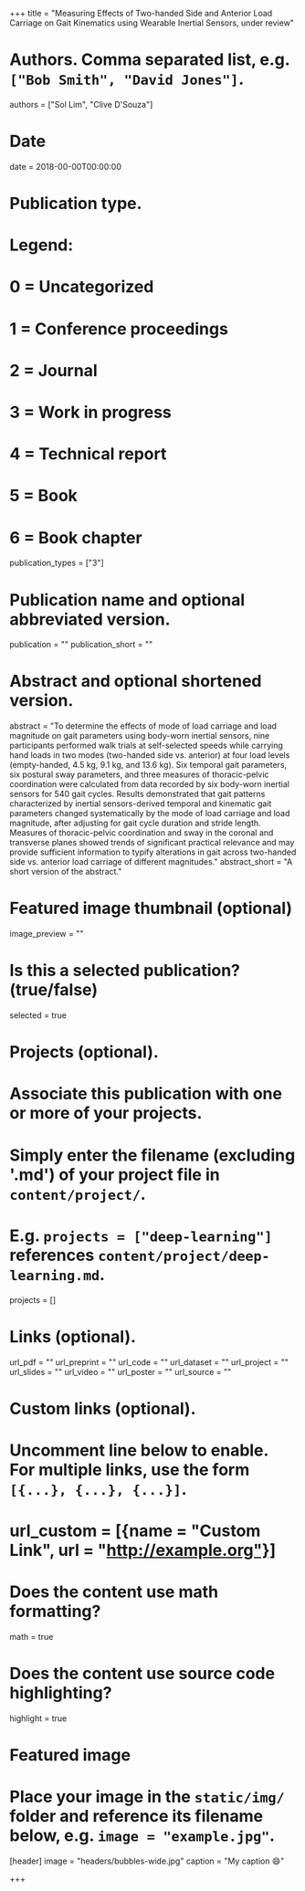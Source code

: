 +++
title = "Measuring Effects of Two-handed Side and Anterior Load Carriage on Gait Kinematics using Wearable Inertial Sensors, under review"

# Authors. Comma separated list, e.g. `["Bob Smith", "David Jones"]`.
authors = ["Sol Lim", "Clive D'Souza"]

# Date
date = 2018-00-00T00:00:00

# Publication type.
# Legend:
# 0 = Uncategorized
# 1 = Conference proceedings
# 2 = Journal
# 3 = Work in progress
# 4 = Technical report
# 5 = Book
# 6 = Book chapter
publication_types = ["3"]

# Publication name and optional abbreviated version.
publication = ""
publication_short = ""

# Abstract and optional shortened version.
abstract = "To determine the effects of mode of load carriage and load magnitude on gait parameters using body-worn inertial sensors, nine participants performed walk trials at self-selected speeds while carrying hand loads in two modes (two-handed side vs. anterior) at four load levels (empty-handed, 4.5 kg, 9.1 kg, and 13.6 kg). Six temporal gait parameters, six postural sway parameters, and three measures of thoracic-pelvic coordination were calculated from data recorded by six body-worn inertial sensors for 540 gait cycles. Results demonstrated that gait patterns characterized by inertial sensors-derived temporal and kinematic gait parameters changed systematically by the mode of load carriage and load magnitude, after adjusting for gait cycle duration and stride length. Measures of thoracic-pelvic coordination and sway in the coronal and transverse planes showed trends of significant practical relevance and may provide sufficient information to typify alterations in gait across two-handed side vs. anterior load carriage of different magnitudes."
abstract_short = "A short version of the abstract."

# Featured image thumbnail (optional)
image_preview = ""

# Is this a selected publication? (true/false)
selected = true

# Projects (optional).
#   Associate this publication with one or more of your projects.
#   Simply enter the filename (excluding '.md') of your project file in `content/project/`.
#   E.g. `projects = ["deep-learning"]` references `content/project/deep-learning.md`.
projects = []

# Links (optional).
url_pdf = ""
url_preprint = ""
url_code = ""
url_dataset = ""
url_project = ""
url_slides = ""
url_video = ""
url_poster = ""
url_source = ""

# Custom links (optional).
#   Uncomment line below to enable. For multiple links, use the form `[{...}, {...}, {...}]`.
# url_custom = [{name = "Custom Link", url = "http://example.org"}]

# Does the content use math formatting?
math = true

# Does the content use source code highlighting?
highlight = true

# Featured image
# Place your image in the `static/img/` folder and reference its filename below, e.g. `image = "example.jpg"`.
[header]
image = "headers/bubbles-wide.jpg"
caption = "My caption 😄"

+++

